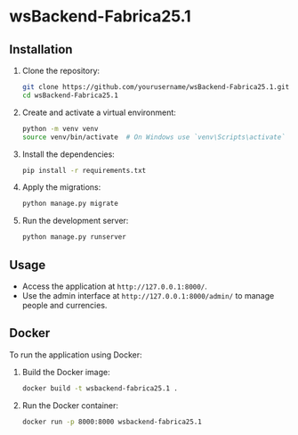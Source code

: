 # wsBackend-Fabrica25.1

## Installation

1. Clone the repository:
    ```sh
    git clone https://github.com/yourusername/wsBackend-Fabrica25.1.git
    cd wsBackend-Fabrica25.1
    ```

2. Create and activate a virtual environment:
    ```sh
    python -m venv venv
    source venv/bin/activate  # On Windows use `venv\Scripts\activate`
    ```

3. Install the dependencies:
    ```sh
    pip install -r requirements.txt
    ```

4. Apply the migrations:
    ```sh
    python manage.py migrate
    ```

5. Run the development server:
    ```sh
    python manage.py runserver
    ```

## Usage

- Access the application at `http://127.0.0.1:8000/`.
- Use the admin interface at `http://127.0.0.1:8000/admin/` to manage people and currencies.

## Docker

To run the application using Docker:

1. Build the Docker image:
    ```sh
    docker build -t wsbackend-fabrica25.1 .
    ```

2. Run the Docker container:
    ```sh
    docker run -p 8000:8000 wsbackend-fabrica25.1
    ```
